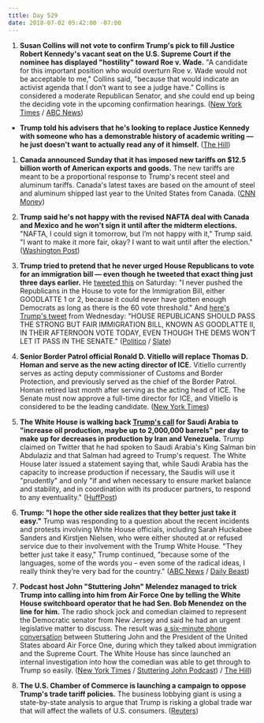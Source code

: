 ```yaml
---
title: Day 529
date: 2018-07-02 05:42:00 -07:00
---
```


1. **Susan Collins will not vote to confirm Trump's pick to fill Justice Robert Kennedy's vacant seat on the U.S. Supreme Court if the nominee has displayed "hostility" toward Roe v. Wade.** "A candidate for this important position who would overturn Roe v. Wade would not be acceptable to me," Collins said, "because that would indicate an activist agenda that I don’t want to see a judge have." Collins is considered a moderate Republican Senator, and she could end up being the deciding vote in the upcoming confirmation hearings. ([New York Times](https://www.nytimes.com/2018/07/01/us/politics/susan-collins-supreme-court-nominee-abortion.html) / [ABC News](https://abcnews.go.com/Politics/supreme-court-nominee-overturn-roe-wade-acceptable-sen/story?id=56286828))

* **Trump told his advisers that he's looking to replace Justice Kennedy with someone who has a demonstrable history of academic writing — he just doesn't want to actually read any of it himself.** ([The Hill](http://thehill.com/homenews/sunday-talk-shows/395083-trump-doesnt-intend-to-read-supreme-court-nominees-academic))

1. **Canada announced Sunday that it has imposed new tariffs on $12.5 billion worth of American exports and goods.** The new tariffs are meant to be a proportional response to Trump's recent steel and aluminum tariffs. Canada's latest taxes are based on the amount of steel and aluminum shipped last year to the United States from Canada. ([CNN Money](http://money.cnn.com/2018/07/01/news/canada-us-tariffs-steel-aluminum/index.html))

2. **Trump said he's not happy with the revised NAFTA deal with Canada and Mexico and he won't sign it until after the midterm elections.** "NAFTA, I could sign it tomorrow, but I’m not happy with it," Trump said. "I want to make it more fair, okay? I want to wait until after the election." ([Washington Post](https://www.washingtonpost.com/news/post-politics/wp/2018/07/01/trump-says-he-wont-sign-any-nafta-deal-until-after-midterms/?utm_term=.e9c657224b54))

3. **Trump tried to pretend that he never urged House Republicans to vote for an immigration bill — even though he tweeted that exact thing just three days earlier.** He [tweeted this](https://twitter.com/realDonaldTrump/status/1013139532290625538) on Saturday: "I never pushed the Republicans in the House to vote for the Immigration Bill, either GOODLATTE 1 or 2, because it could never have gotten enough Democrats as long as there is the 60 vote threshold." And [here's Trump's tweet](https://twitter.com/realDonaldTrump/status/1011952266268545024) from Wednesday: "HOUSE REPUBLICANS SHOULD PASS THE STRONG BUT FAIR IMMIGRATION BILL, KNOWN AS GOODLATTE II, IN THEIR AFTERNOON VOTE TODAY, EVEN THOUGH THE DEMS WON’T LET IT PASS IN THE SENATE." ([Politico](https://www.politico.com/story/2018/06/30/donald-trump-immigration-vote-tweets-689501) / [Slate](https://slate.com/news-and-politics/2018/06/immigration-bill-president-falsely-claims-he-never-pushed-republicans-to-vote-for-measure.html))

4. **Senior Border Patrol official Ronald D. Vitiello will replace Thomas D. Homan and serve as the new acting director of ICE.** Vitiello currently serves as acting deputy commissioner of Customs and Border Protection, and previously served as the chief of the Border Patrol. Homan retired last month after serving as the acting head of ICE. The Senate must now approve a full-time director for ICE, and Vitiello is considered to be the leading candidate. ([New York Times](https://www.nytimes.com/2018/06/30/us/politics/vitiello-trump-ice-border.html))

5. **The White House is walking back [Trump's call](https://twitter.com/realDonaldTrump/status/1013023608040513537) for Saudi Arabia to "increase oil production, maybe up to 2,000,000 barrels" per day to make up for decreases in production by Iran and Venezuela.** Trump claimed on Twitter that he had spoken to Saudi Arabia's King Salman bin Abdulaziz and that Salman had agreed to Trump's request. The White House later issued a statement saying that, while Saudi Arabia has the capacity to increase production if necessary, the Saudis will use it "prudently" and only "if and when necessary to ensure market balance and stability, and in coordination with its producer partners, to respond to any eventuality." ([HuffPost](https://www.huffingtonpost.com/entry/white-house-backs-off-trump-tweet-on-oil-agreement_us_5b384439e4b0f3c221a17e7d))

6. **Trump: "I hope the other side realizes that they better just take it easy."** Trump was responding to a question about the recent incidents and protests involving White House officials, including Sarah Huckabee Sanders and Kirstjen Nielsen, who were either shouted at or refused service due to their involvement with the Trump White House. "They better just take it easy," Trump continued, "because some of the languages, some of the words you – even some of the radical ideas, I really think they’re very bad for the country." ([ABC News](https://abcnews.go.com/Politics/trump-critics-administration-easy-language-radical-ideas/story?id=56297174) / [Daily Beast](https://www.thedailybeast.com/trump-critics-better-just-take-it-easy))

7. **Podcast host John "Stuttering John" Melendez managed to trick Trump into calling into him from Air Force One by telling the White House switchboard operator that he had Sen. Bob Menendez on the line for him.** The radio shock jock and comedian claimed to represent the Democratic senator from New Jersey and said he had an urgent legislative matter to discuss. The result was [a six-minute phone conversation](http://stutteringjohnpodcast.libsyn.com/the-stuttering-john-podcast-4) between Stuttering John and the President of the United States aboard Air Force One, during which they talked about immigration and the Supreme Court. The White House has since launched an internal investigation into how the comedian was able to get through to Trump so easily. ([New York Times](https://www.nytimes.com/2018/06/29/us/politics/prank-call-donald-trump-stuttering-john.html) / [Stuttering John Podcast](http://stutteringjohnpodcast.libsyn.com/the-stuttering-john-podcast-4)) / [The Hill](http://thehill.com/homenews/395077-white-house-probing-comedians-prank-call-report))

8. **The U.S. Chamber of Commerce is launching a campaign to oppose Trump's trade tariff policies.** The business lobbying giant is using a state-by-state analysis to argue that Trump is risking a global trade war that will affect the wallets of U.S. consumers. ([Reuters](https://www.reuters.com/article/us-usa-trade-chamber-exclusive/exclusive-largest-u-s-business-group-attacks-trump-on-tariffs-idUSKBN1JS0VL))